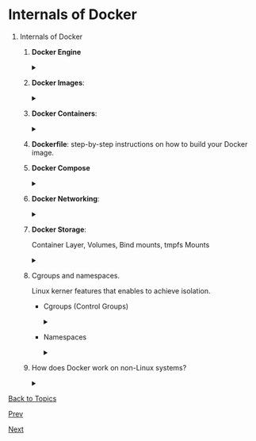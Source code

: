 # Internals of Docker


1. Internals of Docker

    1. **Docker Engine**
        <details>
        <summary></summary>
        Runtime(that allows build, run, and manage containers). Its a client-server application with following components -

        - Docker daemon (server)(dockerd, containerd, runc )
        - Docker CLI (client)
        - Docker API (interface)
        </details>
    2. **Docker Images**:
        
        <details>
        <summary></summary>
         read-only templates that your Docker containers are based on. A blueprint for Docker containers. They are built from a set of instructions written in a Dockerfile.
         </details>

    3. **Docker Containers**: 
        <details>
        <summary></summary>

        - A runnable instance of a Docker image.
        - You can start, stop, move, or delete a container using the Docker API or CLI.
        - You can connect a container to one or more networks, attach storage to it, or even create a new image based on its current state.

        </details>

    4. **Dockerfile**: step-by-step instructions on how to build your Docker image.

    5. **Docker Compose**
        <details>
        <summary></summary>

        - Tool for defining and running multi-container Docker applications. 
        - With Compose, you use a YAML file to configure your application's services, and then with a single command, you create and start all the services from your configuration.

        </details>
    6. **Docker Networking**: 
        <details>
        <summary></summary>

         - allows containers to communicate with each other and with other systems
         - Bridge, host, none

        </details>

    
    7. **Docker Storage**: 

        Container Layer, Volumes, Bind mounts, tmpfs Mounts
        <details>
        <summary></summary>

         - Container Layer : writable layer on top of the image layers, any changes made to running container are written to rthis layer and the data is persisted if container is stopped but deleted if container is removed

         - Volumes:  
            - preferred way to persist data generated by and used by Docker containers.
            - shared and reused among containers.
            - Volumes are stored in a part of the host filesystem which is managed by Docker (/var/lib/docker/volumes/ on Linux)
        - Bind mounts: 
            - stored anywhere on the host system
            - file or directory on the host machine that is mounted into a container.
        - tmpfs Mounts: 
            -  Reside in memory or swap space
            -  used for data that does not require persistence over restarts like temp files etc. 
            - remain in host memory and is never stored in host file system.  
         </details>
    
    8. Cgroups and namespaces.

        Linux kerner features that enables to achieve isolation.


        - Cgroups (Control Groups)

            <details>
            <summary></summary>

            - Resource management for isolation
            - Linux kernel feature that limits, accounts for, and isolates the CPU, memory, disk I/O, and network usage of one or more processes
            </details>

        - Namespaces 
            <details>
            <summary></summary>

            - PID, Network, mount, Interprocess Communication namespace, User namespace , UTS namespace(hostname and domain name)
            </details>
            
    9. How does Docker work on non-Linux systems?

        <details>
        <summary></summary>

        - on Mac 
            - Linux VM managed by HyperKit hypervisor 
            - Docker Desktop -> Linux VM -> Docker daemon 
        - on Windows
           1. Linux Containers on Windows - uses a Hyper-V Hypervison Linux VM to run Docker containers (similar to how Docker Desktop for Mac works)
           2. Windows Containers - windows based container images, don't require any VM
        </details>


[Back to Topics](../containers/0.%20what_are_we_going_to_talk_about.md)

[Prev](../containers/1.Intro_to_containerization.md)

[Next](../containers/3.Aws_ecs.md)